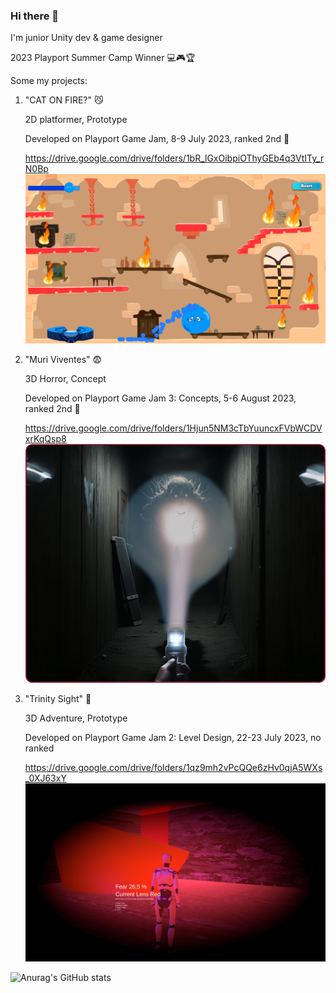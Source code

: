 ### Hi there 👋
I'm junior Unity dev & game designer

2023 Playport Summer Camp Winner 💻🎮🏆

Some my projects:
1. "CAT ON FIRE?" 😼

    2D platformer, Prototype

    Developed on Playport Game Jam, 8-9 July 2023, ranked 2nd 🎉

   https://drive.google.com/drive/folders/1bR_lGxOibpiOThyGEb4q3VtITy_rN0Bp
   <img src="https://github.com/VityaAnimato/VityaAnimato/blob/main/cat%20on%20fire%20-%20shot.png" width="500">
   

3. "Muri Viventes" 😨 

   3D Horror, Concept

    Developed on Playport Game Jam 3: Concepts, 5-6 August 2023, ranked 2nd 🎉

   https://drive.google.com/drive/folders/1Hjun5NM3cTbYuuncxFVbWCDVxrKqQsp8
   <img src="https://github.com/VityaAnimato/VityaAnimato/blob/main/muri%20viventes%20-%20shot.PNG" width="500">

5. "Trinity Sight" 💎

   3D Adventure, Prototype

    Developed on Playport Game Jam 2: Level Design, 22-23 July 2023, no ranked
   
   https://drive.google.com/drive/folders/1qz9mh2vPcQQe6zHv0qjA5WXs_0XJ63xY
   <img src="https://github.com/VityaAnimato/VityaAnimato/blob/main/trinity%20sight%20-%20shot.png" width="500">

![Anurag's GitHub stats](https://github-readme-stats.vercel.app/api?username=VityaAnimato&show_icons=true&theme=transparent)

